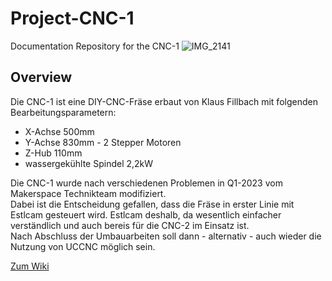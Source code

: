 # Project-CNC-1
Documentation Repository for the CNC-1
![IMG_2141](https://user-images.githubusercontent.com/42463588/234563722-ebce8eec-f9d5-4fcc-b60c-65744e77b4dc.jpg)
## Overview
Die CNC-1 ist eine DIY-CNC-Fräse erbaut von Klaus Fillbach mit folgenden Bearbeitungsparametern:

* X-Achse 500mm
* Y-Achse 830mm - 2 Stepper Motoren
* Z-Hub 110mm
* wassergekühlte Spindel 2,2kW

Die CNC-1 wurde nach verschiedenen Problemen in Q1-2023 vom Makerspace Technikteam modifiziert.<br>
Dabei ist die Entscheidung gefallen, dass die Fräse in erster Linie mit Estlcam gesteuert wird. Estlcam deshalb, da wesentlich einfacher verständlich und auch bereis für die CNC-2 im Einsatz ist.<br>
Nach Abschluss der Umbauarbeiten soll dann - alternativ - auch wieder die Nutzung von UCCNC möglich sein.


[Zum Wiki](https://github.com/makerspace-wi/Project-CNC-1/wiki)
